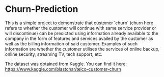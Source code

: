 # Churn-Prediction

This is a simple project to demonstrate that customer 'churn' (churn here refers to whether the customer will continue with same service provider or will discontinue)
can be predicted using information already available to the company in the form of features and services availed by the customer as well as the billing 
information of said customer. Examples of such information are whether the customer utilises the  services of online backup, online security, streaming TV, tech support, etc. 

The dataset was obtained from Kaggle. You can find it here: https://www.kaggle.com/blastchar/telco-customer-churn
